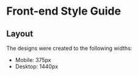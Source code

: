 # Front-end Style Guide

## Layout

The designs were created to the following widths:

- Mobile: 375px
- Desktop: 1440px

